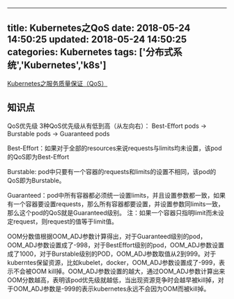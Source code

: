 
---
title: Kubernetes之QoS
date: 2018-05-24 14:50:25
updated: 2018-05-24 14:50:25
categories: Kubernetes
tags: ['分布式系统','Kubernetes','k8s']
---


[Kubernetes之服务质量保证（QoS）](http://dockone.io/article/2592)

## 知识点

QoS优先级
3种QoS优先级从有低到高（从左向右）：
Best-Effort pods -> Burstable pods -> Guaranteed pods

Best-Effort：如果对于全部的resources来说requests与limits均未设置，该pod的QoS即为Best-Effort

Burstable: pod中只要有一个容器的requests和limits的设置不相同，该pod的QoS即为Burstable。

Guaranteed：pod中所有容器都必须统一设置limits，并且设置参数都一致，如果有一个容器要设置requests，那么所有容器都要设置，并设置参数同limits一致，那么这个pod的QoS就是Guaranteed级别。
注：如果一个容器只指明limit而未设定request，则request的值等于limit值。

OOM分数值根据OOM_ADJ参数计算得出，对于Guaranteed级别的pod，OOM_ADJ参数设置成了-998，对于BestEffort级别的pod，OOM_ADJ参数设置成了1000，对于Burstable级别的POD，OOM_ADJ参数取值从2到999。对于kuberntes保留资源，比如kubelet，docker，OOM_ADJ参数设置成了-999，表示不会被OOM kill掉。OOM_ADJ参数设置的越大，通过OOM_ADJ参数计算出来OOM分数越高，表明该pod优先级就越低，当出现资源竞争时会越早被kill掉，对于OOM_ADJ参数是-999的表示kubernetes永远不会因为OOM而被kill掉。
